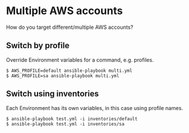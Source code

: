 # Multiple AWS accounts

How do you target different/multiple AWS accounts?

## Switch by profile

Override Environment variables for a command, e.g. profiles.

```shell
$ AWS_PROFILE=default ansible-playbook multi.yml
$ AWS_PROFILE=sa ansible-playbook multi.yml
```

## Switch using inventories

Each Environment has its own variables, in this case using profile names.

```shell
$ ansible-playbook test.yml -i inventories/default
$ ansible-playbook test.yml -i inventories/sa
```
